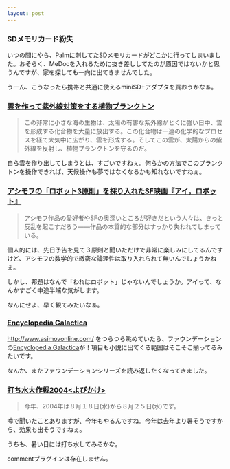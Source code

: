 ```yaml
---
layout: post
---
```

<h3>SDメモリカード紛失</h3>
<p>いつの間にやら、Palmに刺してたSDメモリカードがどこかに行ってしまいました。おそらく、MeDocを入れるために抜き差ししてたのが原因ではないかと思うんですが、家を探しても一向に出てきませんでした。</p>
<p>うーん、こうなったら携帯と共通に使えるminiSD+アダプタを買おうかなぁ。</p>
<h3><a href="http://hotwired.goo.ne.jp/news/news/technology/story/20040722308.html">雲を作って紫外線対策をする植物プランクトン</a></h3>
<blockquote><p>この非常に小さな海の生物は、太陽の有害な紫外線がとくに強い日中、雲を形成する化合物を大量に放出する。この化合物は一連の化学的なプロセスを経て大気中に広がり、雲を形成する。そしてこの雲が、太陽からの紫外線を反射し、植物プランクトンを守るのだ。</p>
</blockquote>
<p>自ら雲を作り出してしまうとは、すごいですねぇ。何らかの方法でこのプランクトンを操作できれば、天候操作も夢ではなくなるかも知れないですねぇ。</p>
<h3><a href="http://hotwired.goo.ne.jp/news/news/culture/story/20040722205.html">アシモフの「ロボット3原則」を採り入れたSF映画『アイ，ロボット』</a></h3>
<blockquote><p>アシモフ作品の愛好者やSFの奥深いところが好きだという人々は、きっと反乱を起こすだろう――作品の本質的な部分はすっかり失われてしまっている。</p>
</blockquote>
<p>個人的には、先日予告を見て３原則と聞いただけで非常に楽しみにしてるんですけど、アシモフの数学的で緻密な論理性は取り入れられて無いんでしょうかねぇ。</p>
<p>しかし、邦題はなんで「われはロボット」じゃないんでしょうか。アイって、なんかすごく中途半端な気がします。</p>
<p>なんにせよ、早く観てみたいなぁ。</p>
<h3><a href="http://www.geocities.com/Area51/Dimension/1136/">Encyclopedia Galactica</a></h3>
<p><a href="http://www.asimovonline.com/">http://www.asimovonline.com/</a> をつらつら眺めていたら、ファウンデーションの<a href="http://www.geocities.com/Area51/Dimension/1136/">Encyclopedia Galactica</a>が！項目も小説に出てくる範囲はそこそこ揃ってるみたいです。</p>
<p>なんか、またファウンデーションシリーズを読み返したくなってきました。</p>
<h3><a href="http://www.uchimizu.jp/yobikake.html">打ち水大作戦2004&lt;よびかけ&gt;</a></h3>
<blockquote><p>今年、2004年は８月１８日(水)から８月２５日(水)です。</p>
</blockquote>
<p>噂で聞いたことありますが、今年もやるんですね。今年は去年より暑そうですから、効果も出そうですねぇ。</p>
<p>うちも、暑い日には打ち水してみるかな。</p>
<p><span class="error">commentプラグインは存在しません。</span> </p>
